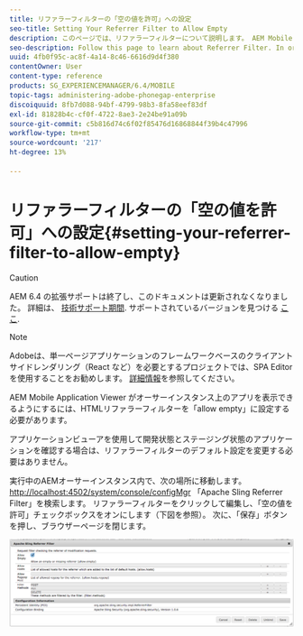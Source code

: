 ```yaml
---
title: リファラーフィルターの「空の値を許可」への設定
seo-title: Setting Your Referrer Filter to Allow Empty
description: このページでは、リファラーフィルターについて説明します。 AEM Mobile Application Viewer がオーサーインスタンス上のアプリを表示できるようにするには、HTMLリファラーフィルターを「allow empty」に設定する必要があります。
seo-description: Follow this page to learn about Referrer Filter. In order to allow the AEM Mobile Application Viewer to view apps on your Author instance, you'll need to set your HTML referrer filter to 'allow empty'.
uuid: 4fb0f95c-ac8f-4a14-8c46-6616d9d4f380
contentOwner: User
content-type: reference
products: SG_EXPERIENCEMANAGER/6.4/MOBILE
topic-tags: administering-adobe-phonegap-enterprise
discoiquuid: 8fb7d088-94bf-4799-98b3-8fa58eef83df
exl-id: 81828b4c-cf0f-4722-8ae3-2e24be91a09b
source-git-commit: c5b816d74c6f02f85476d16868844f39b4c47996
workflow-type: tm+mt
source-wordcount: '217'
ht-degree: 13%

---
```


# リファラーフィルターの「空の値を許可」への設定{#setting-your-referrer-filter-to-allow-empty}

>[!CAUTION]
>
>AEM 6.4 の拡張サポートは終了し、このドキュメントは更新されなくなりました。 詳細は、 [技術サポート期間](https://helpx.adobe.com/jp/support/programs/eol-matrix.html). サポートされているバージョンを見つける [ここ](https://experienceleague.adobe.com/docs/?lang=ja).

>[!NOTE]
>
>Adobeは、単一ページアプリケーションのフレームワークベースのクライアントサイドレンダリング（React など）を必要とするプロジェクトでは、SPA Editor を使用することをお勧めします。 [詳細情報](/help/sites-developing/spa-overview.md)を参照してください。

AEM Mobile Application Viewer がオーサーインスタンス上のアプリを表示できるようにするには、HTMLリファラーフィルターを「allow empty」に設定する必要があります。

アプリケーションビューアを使用して開発状態とステージング状態のアプリケーションを確認する場合は、リファラーフィルターのデフォルト設定を変更する必要はありません。

実行中のAEMオーサーインスタンス内で、次の場所に移動します。 [http://localhost:4502/system/console/configMgr](http://localhost:4502/system/console/configMgr) 「Apache Sling Referrer Filter」を検索します。 リファラーフィルターをクリックして編集し、「空の値を許可」チェックボックスをオンにします（下図を参照）。 次に、「保存」ボタンを押し、ブラウザーページを閉じます。

![リファラーフィルター設定](assets/chlimage_1-106.png)
